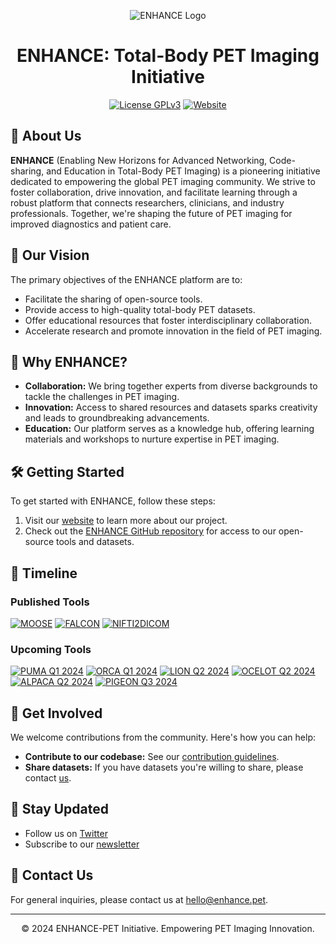<p align="center">
  <img src="https://github.com/QIMP-Team/.github/blob/main/profile/EANM-ENHANCE-PET-Reveal.gif" alt="ENHANCE Logo"/>
</p>

<h1 align="center">ENHANCE: Total-Body PET Imaging Initiative</h1>

<p align="center">
  <a href="LICENSE"><img src="https://img.shields.io/badge/license-GPLv3-purple.svg" alt="License GPLv3"></a>
  <a href="https://enhance-pet.github.io"><img src="https://img.shields.io/website-up-down-green-red/http/shields.io.svg" alt="Website"></a>
</p>

## 🥼 About Us

**ENHANCE** (Enabling New Horizons for Advanced Networking, Code-sharing, and Education in Total-Body PET Imaging) is a pioneering initiative dedicated to empowering the global PET imaging community. We strive to foster collaboration, drive innovation, and facilitate learning through a robust platform that connects researchers, clinicians, and industry professionals. Together, we're shaping the future of PET imaging for improved diagnostics and patient care.

## 🔭 Our Vision

The primary objectives of the ENHANCE platform are to:

- Facilitate the sharing of open-source tools.
- Provide access to high-quality total-body PET datasets.
- Offer educational resources that foster interdisciplinary collaboration.
- Accelerate research and promote innovation in the field of PET imaging.

## 🌟 Why ENHANCE?

- **Collaboration:** We bring together experts from diverse backgrounds to tackle the challenges in PET imaging.
- **Innovation:** Access to shared resources and datasets sparks creativity and leads to groundbreaking advancements.
- **Education:** Our platform serves as a knowledge hub, offering learning materials and workshops to nurture expertise in PET imaging.

## 🛠️ Getting Started

To get started with ENHANCE, follow these steps:

1. Visit our [website](https://enhance.pet) to learn more about our project.
2. Check out the [ENHANCE GitHub repository](https://github.com/enhance-pet) for access to our open-source tools and datasets.

## 📅 Timeline

### Published Tools

[![MOOSE](https://img.shields.io/badge/MOOSE-Published-9400D3?style=for-the-badge)](https://github.com/ENHANCE-PET/MOOSE)
[![FALCON](https://img.shields.io/badge/FALCON-Published-9400D3?style=for-the-badge)](https://github.com/ENHANCE-PET/FALCON)
[![NIFTI2DICOM](https://img.shields.io/badge/NIFTI2DICOM-Published-9400D3?style=for-the-badge)](https://github.com/ENHANCE-PET/nifti2dicom)

### Upcoming Tools

[![PUMA Q1 2024](https://img.shields.io/badge/PUMA_Q1_2024-Coming_Soon-CCFF00?style=for-the-badge)](https://github.com/LalithShiyam/PUMA)
[![ORCA Q1 2024](https://img.shields.io/badge/ORCA_Q1_2024-Coming_Soon-CCFF00?style=for-the-badge)](https://github.com/zax0s/ORCA)
[![LION Q2 2024](https://img.shields.io/badge/LION_Q2_2024-Coming_Soon-CCFF00?style=for-the-badge)](https://github.com/LalithShiyam/LION)
[![OCELOT Q2 2024](https://img.shields.io/badge/OCELOT_Q2_2024-Coming_Soon-CCFF00?style=for-the-badge)](https://github.com/Keyn34/OCELOT)
[![ALPACA Q2 2024](https://img.shields.io/badge/ALPACA_Q2_2024-Coming_Soon-CCFF00?style=for-the-badge)](https://github.com/LalithShiyam/ALPACA)
[![PIGEON Q3 2024](https://img.shields.io/badge/PIGEON_Q3_2024-Coming_Soon-CCFF00?style=for-the-badge)](https://github.com/LalithShiyam/PIGEON)


## 💬 Get Involved

We welcome contributions from the community. Here's how you can help:

- **Contribute to our codebase:** See our [contribution guidelines](CONTRIBUTING.md).
- **Share datasets:** If you have datasets you're willing to share, please contact [us](mailto:hello@enhance.pet).

## 📣 Stay Updated

- Follow us on [Twitter](YOUR_TWITTER_LINK)
- Subscribe to our [newsletter](LINK_TO_NEWSLETTER)

## 📩 Contact Us

For general inquiries, please contact us at [hello@enhance.pet](mailto:hello@enhance.pet).

---

<p align="center">© 2024 ENHANCE-PET Initiative. Empowering PET Imaging Innovation.</p>
